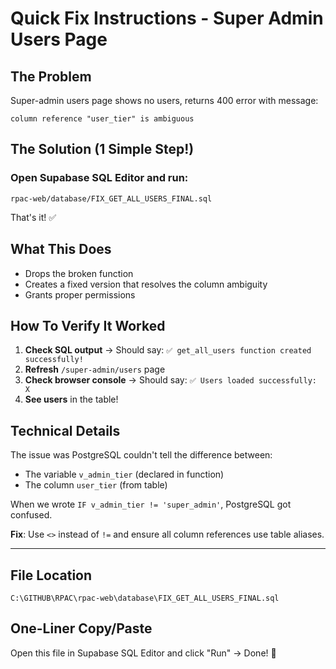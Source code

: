 # Quick Fix Instructions - Super Admin Users Page

## The Problem
Super-admin users page shows no users, returns 400 error with message:
```
column reference "user_tier" is ambiguous
```

## The Solution (1 Simple Step!)

### Open Supabase SQL Editor and run:
```
rpac-web/database/FIX_GET_ALL_USERS_FINAL.sql
```

That's it! ✅

## What This Does
- Drops the broken function
- Creates a fixed version that resolves the column ambiguity
- Grants proper permissions

## How To Verify It Worked
1. **Check SQL output** → Should say: `✅ get_all_users function created successfully!`
2. **Refresh** `/super-admin/users` page
3. **Check browser console** → Should say: `✅ Users loaded successfully: X`
4. **See users** in the table!

## Technical Details
The issue was PostgreSQL couldn't tell the difference between:
- The variable `v_admin_tier` (declared in function)
- The column `user_tier` (from table)

When we wrote `IF v_admin_tier != 'super_admin'`, PostgreSQL got confused.

**Fix**: Use `<>` instead of `!=` and ensure all column references use table aliases.

---

## File Location
```
C:\GITHUB\RPAC\rpac-web\database\FIX_GET_ALL_USERS_FINAL.sql
```

## One-Liner Copy/Paste
Open this file in Supabase SQL Editor and click "Run" → Done! 🚀

